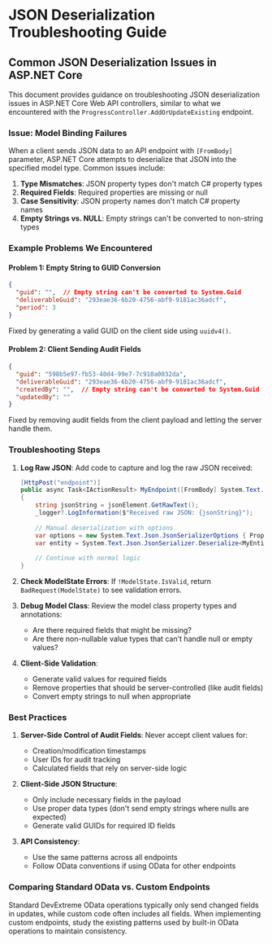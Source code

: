 # JSON Deserialization Troubleshooting Guide

## Common JSON Deserialization Issues in ASP.NET Core

This document provides guidance on troubleshooting JSON deserialization issues in ASP.NET Core Web API controllers, similar to what we encountered with the `ProgressController.AddOrUpdateExisting` endpoint.

### Issue: Model Binding Failures

When a client sends JSON data to an API endpoint with `[FromBody]` parameter, ASP.NET Core attempts to deserialize that JSON into the specified model type. Common issues include:

1. **Type Mismatches**: JSON property types don't match C# property types
2. **Required Fields**: Required properties are missing or null
3. **Case Sensitivity**: JSON property names don't match C# property names
4. **Empty Strings vs. NULL**: Empty strings can't be converted to non-string types

### Example Problems We Encountered

#### Problem 1: Empty String to GUID Conversion

```json
{
  "guid": "",  // Empty string can't be converted to System.Guid
  "deliverableGuid": "293eae36-6b20-4756-abf9-9181ac36adcf",
  "period": 3
}
```

Fixed by generating a valid GUID on the client side using `uuidv4()`.

#### Problem 2: Client Sending Audit Fields

```json
{
  "guid": "598b5e97-fb53-40d4-99e7-7c910a0032da",
  "deliverableGuid": "293eae36-6b20-4756-abf9-9181ac36adcf",
  "createdBy": "",  // Empty string can't be converted to System.Guid
  "updatedBy": ""
}
```

Fixed by removing audit fields from the client payload and letting the server handle them.

### Troubleshooting Steps

1. **Log Raw JSON**: Add code to capture and log the raw JSON received:

   ```csharp
   [HttpPost("endpoint")]
   public async Task<IActionResult> MyEndpoint([FromBody] System.Text.Json.JsonElement jsonElement)
   {
       string jsonString = jsonElement.GetRawText();
       _logger?.LogInformation($"Received raw JSON: {jsonString}");
       
       // Manual deserialization with options
       var options = new System.Text.Json.JsonSerializerOptions { PropertyNameCaseInsensitive = true };
       var entity = System.Text.Json.JsonSerializer.Deserialize<MyEntity>(jsonString, options);
       
       // Continue with normal logic
   }
   ```

2. **Check ModelState Errors**: If `!ModelState.IsValid`, return `BadRequest(ModelState)` to see validation errors.

3. **Debug Model Class**: Review the model class property types and annotations:
   - Are there required fields that might be missing?
   - Are there non-nullable value types that can't handle null or empty values?

4. **Client-Side Validation**:
   - Generate valid values for required fields
   - Remove properties that should be server-controlled (like audit fields)
   - Convert empty strings to null when appropriate

### Best Practices

1. **Server-Side Control of Audit Fields**: Never accept client values for:
   - Creation/modification timestamps
   - User IDs for audit tracking
   - Calculated fields that rely on server-side logic

2. **Client-Side JSON Structure**:
   - Only include necessary fields in the payload
   - Use proper data types (don't send empty strings where nulls are expected)
   - Generate valid GUIDs for required ID fields

3. **API Consistency**:
   - Use the same patterns across all endpoints
   - Follow OData conventions if using OData for other endpoints

### Comparing Standard OData vs. Custom Endpoints

Standard DevExtreme OData operations typically only send changed fields in updates, while custom code often includes all fields. When implementing custom endpoints, study the existing patterns used by built-in OData operations to maintain consistency.
